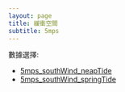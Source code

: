 ```yaml
---
layout: page
title: 緩衝空間
subtitle: 5mps
---
```


數據選擇:

- <a href="5mps_southWind_neapTide">5mps_southWind_neapTide</a>
- <a href="https://www.must.edu.mo">5mps_southWind_springTide</a>


